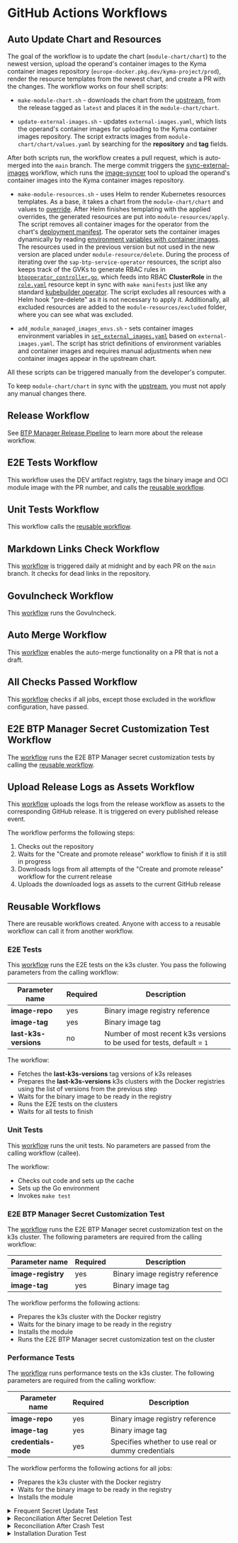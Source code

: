 # GitHub Actions Workflows

## Auto Update Chart and Resources

The goal of the workflow is to update the chart (`module-chart/chart`) to the newest version, upload the operand's container images to the Kyma container images repository (`europe-docker.pkg.dev/kyma-project/prod`), render the resource templates from the newest chart, and create a PR with the changes. The workflow works on four shell scripts:

- `make-module-chart.sh` - downloads the chart from the [upstream](https://github.com/SAP/sap-btp-service-operator), from the release tagged as `latest` and places it in the `module-chart/chart`. 

- `update-external-images.sh` - updates `external-images.yaml`, which lists the operand's container images for uploading to the Kyma container images repository. The script extracts images from `module-chart/chart/values.yaml` by searching for the **repository** and **tag** fields.

After both scripts run, the workflow creates a pull request, which is auto-merged into the `main` branch. The merge commit triggers the [sync-external-images](../../.github/workflows/sync-external-images.yaml) workflow, which runs the [image-syncer](https://github.com/kyma-project/test-infra/tree/main/cmd/image-syncer) tool to upload the operand's container images into the Kyma container images repository.
	
- `make-module-resources.sh` - uses Helm to render Kubernetes resources templates. As a base, it takes a chart from the `module-chart/chart` and values to [override](../../module-chart/overrides.yaml). After Helm finishes templating with the applied overrides, the generated resources are put into `module-resources/apply`. The script removes all container images for the operator from the chart's [deployment manifest](../../module-resources/apply/deployment.yml). The operator sets the container images dynamically by reading [environment variables with container images](../../config/manager/set_external_images.yaml). The resources used in the previous version but not used in the new version are placed under `module-resource/delete`.
During the process of iterating over the `sap-btp-service-operator` resources, the script also keeps track of the GVKs to generate RBAC rules in [`btpoperator_controller.go`](https://github.com/kyma-project/btp-manager/blob/5a8420347c6a526f158fde7c41c3842eb54e2fda/controllers/btpoperator_controller.go#L135-L146), which feeds into RBAC **ClusterRole** in the [`role.yaml`](https://github.com/kyma-project/btp-manager/blob/5a8420347c6a526f158fde7c41c3842eb54e2fda/config/rbac/role.yaml#L1) resource kept in sync with `make manifests` just like any standard [kubebuilder operator](https://book-v2.book.kubebuilder.io/reference/markers/rbac.html). The script excludes all resources with a Helm hook "pre-delete" as it is not necessary to apply it. Additionally, all excluded resources are added to the `module-resources/excluded` folder, where you can see what was excluded.

- `add_module_managed_images_envs.sh` - sets container images environment variables in [`set_external_images.yaml`](../../config/manager/set_external_images.yaml) based on `external-images.yaml`. The script has strict definitions of environment variables and container images and requires manual adjustments when new container images appear in the upstream chart.
 
All these scripts can be triggered manually from the developer's computer.

To keep `module-chart/chart` in sync with the [upstream](https://github.com/SAP/sap-btp-service-operator), you must not apply any manual changes there.

## Release Workflow

See [BTP Manager Release Pipeline](03-10-release.md) to learn more about the release workflow.

## E2E Tests Workflow 

This workflow uses the DEV artifact registry, tags the binary image and OCI module image with the PR number, and calls the [reusable workflow](/.github/workflows/run-e2e-tests-reusable.yaml).

## Unit Tests Workflow

This workflow calls the [reusable workflow](/.github/workflows/run-unit-tests-reusable.yaml).

## Markdown Links Check Workflow

This [workflow](/.github/workflows/markdown-link-check.yaml) is triggered daily at midnight and by each PR on the `main` branch. It checks for dead links in the repository.

## Govulncheck Workflow

This [workflow](/.github/workflows/run-govulncheck.yaml) runs the Govulncheck.

## Auto Merge Workflow

This [workflow](/.github/workflows/auto-merge.yaml) enables the auto-merge functionality on a PR that is not a draft.

## All Checks Passed Workflow

This [workflow](/.github/workflows/pr-checks.yaml) checks if all jobs, except those excluded in the workflow configuration, have passed.

## E2E BTP Manager Secret Customization Test Workflow

The [workflow](/.github/workflows/run-e2e-sap-btp-manager-secret-customization-test.yaml) runs the E2E BTP Manager secret customization tests by calling the [reusable workflow](/.github/workflows/run-e2e-sap-btp-manager-secret-customization-test-reusable.yaml).

## Upload Release Logs as Assets Workflow

This [workflow](/.github/workflows/upload-release-logs.yml) uploads the logs from the release workflow as assets to the corresponding GitHub release. It is triggered on every published release event.

The workflow performs the following steps:

1. Checks out the repository
2. Waits for the "Create and promote release" workflow to finish if it is still in progress
3. Downloads logs from all attempts of the "Create and promote release" workflow for the current release
4. Uploads the downloaded logs as assets to the current GitHub release

## Reusable Workflows

There are reusable workflows created. Anyone with access to a reusable workflow can call it from another workflow.

### E2E Tests

This [workflow](/.github/workflows/run-e2e-tests-reusable.yaml) runs the E2E tests on the k3s cluster. 
You pass the following parameters from the calling workflow:

| Parameter name        | Required | Description                                                            |
|-----------------------|----------|------------------------------------------------------------------------|
| **image-repo**        | yes      | Binary image registry reference                                        |
| **image-tag**         | yes      | Binary image tag                                                       |
| **last-k3s-versions** | no       | Number of most recent k3s versions to be used for tests, default = `1` |


The workflow:
- Fetches the **last-k3s-versions** tag versions of k3s releases 
- Prepares the **last-k3s-versions** k3s clusters with the Docker registries using the list of versions from the previous step
- Waits for the binary image to be ready in the registry
- Runs the E2E tests on the clusters
- Waits for all tests to finish


### Unit Tests

This [workflow](/.github/workflows/run-unit-tests-reusable.yaml) runs the unit tests.
No parameters are passed from the calling workflow (callee).

The workflow:
- Checks out code and sets up the cache
- Sets up the Go environment
- Invokes `make test`

### E2E BTP Manager Secret Customization Test

The [workflow](/.github/workflows/run-e2e-sap-btp-manager-secret-customization-test-reusable.yaml) runs the E2E BTP Manager secret customization test on the k3s cluster.
The following parameters are required from the calling workflow:

| Parameter name     | Required | Description                     |
|--------------------|----------|---------------------------------|
| **image-registry** | yes      | Binary image registry reference |
| **image-tag**      | yes      | Binary image tag                |

The workflow performs the following actions:
- Prepares the k3s cluster with the Docker registry
- Waits for the binary image to be ready in the registry
- Installs the module
- Runs the E2E BTP Manager secret customization test on the cluster

### Performance Tests

The [workflow](/.github/workflows/run-performance-tests-reusable.yaml) runs performance tests on the k3s cluster. The following parameters are required from the calling workflow:

| Parameter name       | Required | Description                     |
|----------------------|----------|---------------------------------|
| **image-repo**       | yes      | Binary image registry reference |
| **image-tag**        | yes      | Binary image tag                |
| **credentials-mode** | yes      | Specifies whether to use real or dummy credentials |

The workflow performs the following actions for all jobs:
- Prepares the k3s cluster with the Docker registry
- Waits for the binary image to be ready in the registry
- Installs the module

<details>
<summary>Frequent Secret Update Test</summary>

- **Purpose**: Evaluates the system's response time and reconciliation success rate when the `sap-btp-manager` Secret is updated frequently.
- **Steps**:
    - Patches the `sap-btp-manager` Secret in a loop to simulate frequent updates.
    - Fetches metrics from `btp-manager-controller-manager` to measure average reconciliation time, reconciliation errors, and other reconciliation statistics.
- **The test fails in the following conditions**:
    - Average reconciliation time exceeds the defined threshold.
    - Reconciliation errors are detected.

</details>

<details>
<summary>Reconciliation After Secret Deletion Test</summary>

- **Purpose**: Measures the reconciliation performance of BTP Manager when the `sap-btp-manager` Secret is repeatedly deleted and reapplied.
- **Steps**:
    - Deletes and reapplies the `sap-btp-manager` Secret in a loop to simulate different BtpOperator statuses.
    - Fetches metrics from `btp-manager-controller-manager` to measure average and maximum reconciliation time, and counts the number of reconciliation errors.
- **The test fails in the following conditions**:
    - Average reconciliation time exceeds the defined threshold.
    - Reconciliation errors are detected.

</details>

<details>
<summary>Reconciliation After Crash Test</summary>

- **Purpose**: Tests the system's recovery and reconciliation performance after scaling down and scaling up the `btp-manager-controller-manager` deployment.
- **Steps**:
    - Scales down the `btp-manager-controller-manager` deployment to simulate a crash.
    - Deletes Secrets and ConfigMaps managed by BTP Manager to simulate missing resources.
    - Scales up the `btp-manager-controller-manager` deployment and waits for reconciliation.
    - Measures the time taken for reconciliation and verifies the recreation of managed resources.
- **The test fails in the following conditions**:
    - Reconciliation process does not complete within the expected time.
    - Managed resources are not recreated successfully.

</details>

<details>
<summary>Installation Duration Test</summary>

- **Purpose**: Measures the time taken to install and uninstall BTP Manager and BtpOperator, and the duration of certificate generation.
- **Steps**:
    - Installs BTP Manager and measures the installation duration.
    - Applies BtpOperator and measures the time taken to reach the `Ready` state.
    - Deletes and regenerates certificates to measure the duration of certificate regeneration.
    - Deletes BtpOperator and BTP Manager, measuring the time taken for each operation.
- **The test fails in the following conditions**:
    - Installation or uninstallation of BTP Manager or BtpOperator exceeds the expected duration.
    - Certificate regeneration process does not complete within the expected time.

</details>
